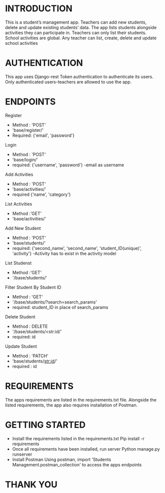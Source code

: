 # INTRODUCTION
This is a student’s management app. Teachers can add new students, delete and update existing students’ data. The app lists students alongside activities they can participate in. Teachers can only list their students. School activities are global. Any teacher can list, create, delete and update school activities


# AUTHENTICATION
This app uses Django-rest Token authentication to authenticate its users. Only authenticated users-teachers are allowed to use the app.


# ENDPOINTS
Register
 * Method : 'POST'
 * 'base/register/'
 * Required: {'email', 'password'}


Login
 * Method : 'POST'
 * 'base/login/'
 * required: {'username', 'password'} -email as username


Add Activities
 * Method : 'POST'
 * 'base/activities/'
 * required {'name', 'category'}


List Activities
 * Method :'GET'
 * 'base/activities/'


Add New Student
 * Method : 'POST'
 * 'base/students/'
 * required: {'second_name', 'second_name', 'student_ID(unique)', 'activity'} -Activity has to exist in the activity model


List Studenst
 * Method :'GET'
 * '/base/students/'


Filter Student By Student ID
 * Method : 'GET'
 * '/base/students/?search=search_params'
 * required: student_ID in place of search_params 


Delete Student
 * Method : DELETE
 * '/base/students/<str:id/'
 * required: id


Update Student
 * Method : 'PATCH'
 * 'base/students/<str:id>/'
 * required : id


# REQUIREMENTS
The apps requirements are listed in the requirements.txt file. Alongside the listed requirements, the app also requires installation of Postman. 


# GETTING STARTED
 * Install the requirements listed in the requirements.txt
	Pip install -r requirements
* Once all requirements have been installed, run server
	Python manage.py runserver
* Install Postman
Using postman, import 'Students Management.postman_collection' to access the apps endpoints


# THANK YOU
